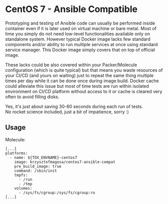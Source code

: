 # CentOS 7 - Ansible Compatible

Prototyping and testing of Ansible code can usually be performed inside container
even if it is later used on virtual machine or bare metal. Most of time you simply do not need
low-level functionalities available only on standalone system. However typical Docker image
lacks few standard components and/or ability to run multiple services at once using standard
service manager. This Docker image simply covers that on top of official image.

These lacks could be also covered within your Packer/Molecule configuration (which is quite typical)
but that means you waste resources of your CI/CD (and yours on waiting) just to repeat the same thing
multiple times per day while it can be done once during image build. Docker cache could alleviate
this issue but most of time tests are run within isolated environment on CI/CD platform without access to it
or cache is cleared very often to avoid filling disks.

Yes, it's just about saving 30-60 seconds during each run of tests.  
No rocket science included, just a bit of impatience, sorry :)

## Usage
Molecule:
```
[...]
platforms:
  - name: ${TOX_ENVNAME}-centos7
    image: krzysztofmagosa/centos7-ansible-compat
    pre_build_image: true
    command: /sbin/init
    tmpfs:
      - /run
      - /tmp
    volumes:
      - /sys/fs/cgroup:/sys/fs/cgroup:ro
[...]
```
